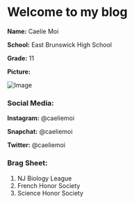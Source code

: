 # Welcome to my blog

**Name:** Caelie Moi

**School:** East Brunswick High School

**Grade:** 11

**Picture:** 

![Image](https://user-images.githubusercontent.com/66500459/83933321-83a71980-a775-11ea-8163-8cef630374ed.jpg)

### Social Media:

**Instagram:** @caeliemoi

**Snapchat:** @caeliemoi

**Twitter:** @caeliemoi

### Brag Sheet:
  1. NJ Biology League
  2. French Honor Society
  3. Science Honor Society
